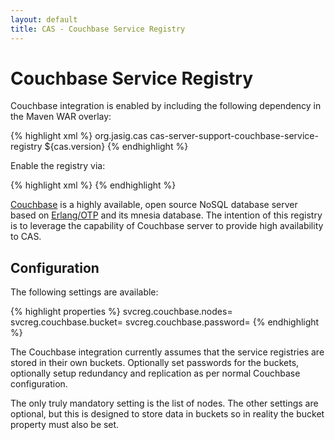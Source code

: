 ```yaml
---
layout: default
title: CAS - Couchbase Service Registry
---
```


# Couchbase Service Registry
Couchbase integration is enabled by including the following dependency in the Maven WAR overlay:

{% highlight xml %}
<dependency>
     <groupId>org.jasig.cas</groupId>
     <artifactId>cas-server-support-couchbase-service-registry</artifactId>
     <version>${cas.version}</version>
</dependency>
{% endhighlight %}

Enable the registry via:

{% highlight xml %}
<alias name="couchbaseServiceRegistryDao" alias="ticketRegistry" />
{% endhighlight %}

[Couchbase](http://www.couchbase.com) is a highly available, open source NoSQL database server based on 
[Erlang/OTP](http://www.erlang.org) and its mnesia database. The intention of this registry is to leverage the capability of Couchbase 
server to provide high availability to CAS.

## Configuration
The following settings are available:

{% highlight properties %}
svcreg.couchbase.nodes=
svcreg.couchbase.bucket=
svcreg.couchbase.password=
{% endhighlight %}

The Couchbase integration currently assumes that the service registries are stored
in their own buckets. Optionally set passwords for the buckets, optionally setup
redundancy and replication as per normal Couchbase configuration.

The only truly mandatory setting is the list of nodes.
The other settings are optional, but this is designed to store data in buckets
so in reality the bucket property must also be set.
